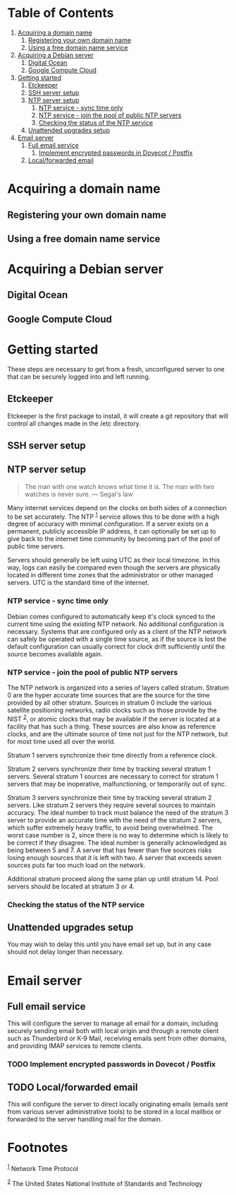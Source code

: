 
# Table of Contents

1.  [Acquiring a domain name](#orge8bda06)
    1.  [Registering your own domain name](#org0960d94)
    2.  [Using a free domain name service](#org371034a)
2.  [Acquiring a Debian server](#org7918841)
    1.  [Digital Ocean](#orge422c43)
    2.  [Google Compute Cloud](#orgf453516)
3.  [Getting started](#org0d7cb76)
    1.  [Etckeeper](#orgec6a820)
    2.  [SSH server setup](#org194fe38)
    3.  [NTP server setup](#org12d6e21)
        1.  [NTP service - sync time only](#org4d00281)
        2.  [NTP service - join the pool of public NTP servers](#orgf7abf4d)
        3.  [Checking the status of the NTP service](#org75a5eb5)
    4.  [Unattended upgrades setup](#orge8122f7)
4.  [Email server](#org25ed8e7)
    1.  [Full email service](#org0440baa)
        1.  [Implement encrypted passwords in Dovecot / Postfix](#orgbb8d251)
    2.  [Local/forwarded email](#org62a01e9)



<a id="orge8bda06"></a>

# Acquiring a domain name


<a id="org0960d94"></a>

## Registering your own domain name


<a id="org371034a"></a>

## Using a free domain name service


<a id="org7918841"></a>

# Acquiring a Debian server


<a id="orge422c43"></a>

## Digital Ocean


<a id="orgf453516"></a>

## Google Compute Cloud


<a id="org0d7cb76"></a>

# Getting started

These steps are necessary to get from a fresh, unconfigured server to one
that can be securely logged into and left running.


<a id="orgec6a820"></a>

## Etckeeper

Etckeeper is the first package to install, it will create a git
repository that will control all changes made in the /etc directory.


<a id="org194fe38"></a>

## SSH server setup


<a id="org12d6e21"></a>

## NTP server setup

> The man with one watch knows what time it is. The man with two watches
> is never sure. &#x2014; Segal's law

Many internet services depend on the clocks on both sides of a
connection to be set accurately. The NTP <sup><a id="fnr.1" class="footref" href="#fn.1">1</a></sup>
service allows this to be done with a high degree of accuracy with
minimal configuration. If a server exists on a permanent, publicly
accessible IP address, it can optionally be set up to give back to the
internet time community by becoming part of the pool of public time
servers.

Servers should generally be left using UTC as their local timezone. In
this way, logs can easily be compared even though the servers are
physically located in different time zones that the administrator or
other managed servers. UTC is the standard time of the internet.


<a id="org4d00281"></a>

### NTP service - sync time only

Debian comes configured to automatically keep it's clock synced to the
current time using the existing NTP network. No additional
configuration is necessary. Systems that are configured only as a
client of the NTP network can safely be operated with a single time
source, as if the source is lost the default configuration can usually
correct for clock drift sufficiently until the source becomes available again.


<a id="orgf7abf4d"></a>

### NTP service - join the pool of public NTP servers

The NTP network is organized into a series of layers called
stratum. Stratum 0 are the hyper accurate time sources that are the
source for the time provided by all other stratum. Sources in stratum
0 include the various satellite positioning networks, radio clocks
such as those provide by the NIST <sup><a id="fnr.2" class="footref" href="#fn.2">2</a></sup>, or atomic clocks that may be
available if the server is located at a facility that has such a
thing. These sources are also know as reference clocks, and are the
ultimate source of time not just for the NTP network, but for most
time used all over the world.

Stratum 1 servers synchronize their time directly from a reference clock.

Stratum 2 servers synchronize their time by tracking several stratum 1
servers. Several stratum 1 sources are necessary to correct for
stratum 1 servers that may be inoperative, malfunctioning, or
temporarily out of sync.

Stratum 3 servers synchronize their time by tracking several stratum 2
servers. Like stratum 2 servers they require several sources to
maintain accuracy. The ideal number to track must balance the need of
the stratum 3 server to provide an accurate time with the need of the
stratum 2 servers, which suffer extremely heavy traffic, to avoid
being overwhelmed. The worst case number is 2, since there is no way
to determine which is likely to be correct if they disagree. The ideal
number is generally acknowledged as being between 5 and 7. A server
that has fewer than five sources risks losing enough sources that it
is left with two. A server that exceeds seven sources puts far too
much load on the network.

Additional stratum proceed along the same plan up until
stratum 14. Pool servers should be located at stratum 3 or 4.


<a id="org75a5eb5"></a>

### Checking the status of the NTP service


<a id="orge8122f7"></a>

## Unattended upgrades setup

You may wish to delay this until you have email set up, but in any
case should not delay longer than necessary.


<a id="org25ed8e7"></a>

# Email server


<a id="org0440baa"></a>

## Full email service

This will configure the server to manage all email for a domain,
including securely sending email both with local origin and through a
remote client such as Thunderbird or K-9 Mail, receiving emails sent
from other domains, and providing IMAP services to remote clients.


<a id="orgbb8d251"></a>

### TODO Implement encrypted passwords in Dovecot / Postfix


<a id="org62a01e9"></a>

## TODO Local/forwarded email

This will configure the server to direct locally originating emails
(emails sent from various server administrative tools) to be stored in
a local mailbox or forwarded to the server handling mail for the domain.


# Footnotes

<sup><a id="fn.1" href="#fnr.1">1</a></sup> Network Time Protocol

<sup><a id="fn.2" href="#fnr.2">2</a></sup> The United States National
Institute of Standards and Technology
